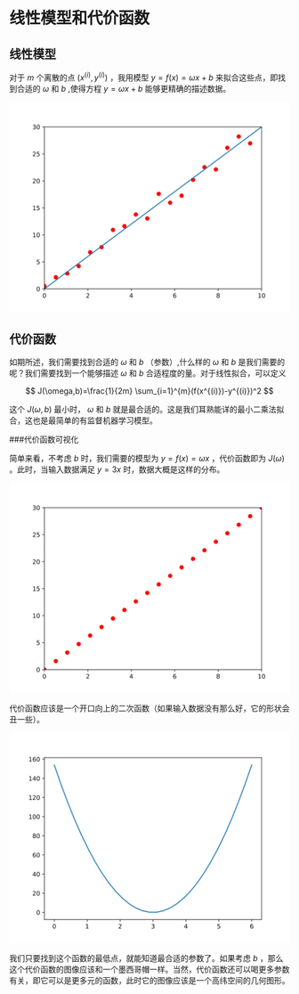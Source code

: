 # 线性模型和代价函数

## 线性模型

对于 $m$ 个离散的点 $(x^{(i)},y^{(i)})$ ，我用模型 $y=f(x)=\omega x+b$ 来拟合这些点，即找到合适的 $\omega$ 和 $b$ ,使得方程 $y=\omega x+b$ 能够更精确的描述数据。

![](图片/1.svg)

## 代价函数

如期所述，我们需要找到合适的 $\omega$ 和 $b$ （参数）,什么样的 $\omega$ 和 $b$ 是我们需要的呢？我们需要找到一个能够描述 $\omega$ 和 $b$ 合适程度的量。对于线性拟合，可以定义

$$
J(\omega,b)=\frac{1}{2m} \sum_{i=1}^{m}(f(x^{(i)})-y^{(i)})^2
$$

这个 $J(\omega,b)$ 最小时， $\omega$ 和 $b$ 就是最合适的。这是我们耳熟能详的最小二乘法拟合，这也是最简单的有监督机器学习模型。

###代价函数可视化

简单来看，不考虑 $b$ 时，我们需要的模型为 $y=f(x)=\omega x$ ，代价函数即为 $J(\omega)$ 。此时，当输入数据满足 $y=3 x$ 时，数据大概是这样的分布。

![](图片/2.svg)

代价函数应该是一个开口向上的二次函数（如果输入数据没有那么好，它的形状会丑一些）。

![](图片/3.svg)

我们只要找到这个函数的最低点，就能知道最合适的参数了。如果考虑 $b$ ，那么这个代价函数的图像应该和一个墨西哥帽一样。当然，代价函数还可以喝更多参数有关，即它可以是更多元的函数，此时它的图像应该是一个高纬空间的几何图形。

